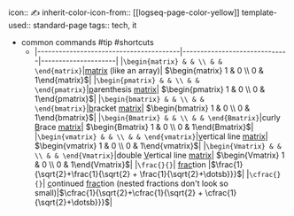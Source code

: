 icon:: ✍
inherit-color-icon-from:: [[logseq-page-color-yellow]]
template-used:: standard-page
tags:: tech, it

- common commands #tip #shortcuts
	- |----------------------------------------|------------------------------|---------------------|
	  |`\begin{matrix} & & \\ & & \end{matrix}`|<u>matrix</u> (like an array)| $\begin{matrix} 1 & 0 \\ 0 & 1\end{matrix}$|
	  |`\begin{pmatrix} & & \\ & & \end{pmatrix}`|<u>p</u>arenthesis <u>matrix</u>| $\begin{pmatrix} 1 & 0 \\ 0 & 1\end{pmatrix}$|
	  |`\begin{bmatrix} & & \\ & & \end{bmatrix}`|<u>b</u>racket <u>matrix</u>| $\begin{bmatrix} 1 & 0 \\ 0 & 1\end{bmatrix}$|
	  |`\begin{Bmatrix} & & \\ & & \end{Bmatrix}`|curly <u>B</u>race <u>matrix</u>| $\begin{Bmatrix} 1 & 0 \\ 0 & 1\end{Bmatrix}$|
	  |`\begin{vmatrix} & & \\ & & \end{vmatrix}`|<u>v</u>ertical line <u>matrix</u>| $\begin{vmatrix} 1 & 0 \\ 0 & 1\end{vmatrix}$|
	  |`\begin{Vmatrix} & & \\ & & \end{Vmatrix}`|double <u>V</u>ertical line <u>matrix</u>| $\begin{Vmatrix} 1 & 0 \\ 0 & 1\end{Vmatrix}$|
	  |`\frac{}{}`| <u>frac</u>tion |$\frac{1}{\sqrt{2}+\frac{1}{\sqrt{2} + \frac{1}{\sqrt{2}+\dotsb}}}$|
	  |`\cfrac{}{}`| <u>c</u>ontinued <u>frac</u>tion (nested fractions don't look so small)|$\cfrac{1}{\sqrt{2}+\cfrac{1}{\sqrt{2} + \cfrac{1}{\sqrt{2}+\dotsb}}}$|